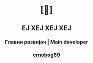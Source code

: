 # <p align="center">[🔻]</p>

## <p align="center">ЕЈ ХЕЈ ХЕЈ ХЕЈ</p>

### <p align="center">Главни развијач | Main developer</p>

### <p align="center"> <a href="https://github.com/crnobog69">crnobog69</a> </p>

